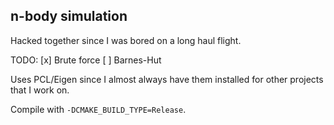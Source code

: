 n-body simulation
-----------------

Hacked together since I was bored on a long haul flight.

TODO:
  [x] Brute force
  [ ] Barnes-Hut

Uses PCL/Eigen since I almost always have them installed for other
projects that I work on.

Compile with `-DCMAKE_BUILD_TYPE=Release`.
